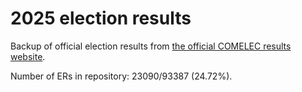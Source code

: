 # 2025 election results

Backup of official election results from [the official COMELEC results website](https://2025electionresults.comelec.gov.ph).



Number of ERs in repository: 23090/93387 (24.72%).
